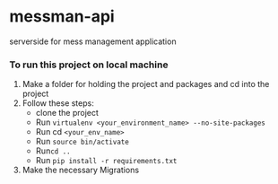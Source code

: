 # messman-api
serverside for mess management application

### To run this project on local machine
1. Make a folder for holding the project and packages and cd into the project
2. Follow these steps:
   * clone the project
   * Run ```virtualenv <your_environment_name> --no-site-packages```
   * Run cd ```<your_env_name>```
   * Run ```source bin/activate```
   * Run```cd ..```
   * Run ```pip install -r requirements.txt```  
3. Make the necessary Migrations
